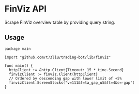 # FinViz API

Scrape FinViz overview table by providing query string.

## Usage

```golang
package main

import "github.com/t73liu/trading-bot/lib/finviz"

func main() {
  httpClient := &http.Client{Timeout: 15 * time.Second}
  finvizClient := finviz.Client(httpClient)
  // Ordered by descending gap with lower limit of +5%
  finvizClient.ScreenStocks("v=111&f=ta_gap_u5&ft=4&o=-gap")
}
```
